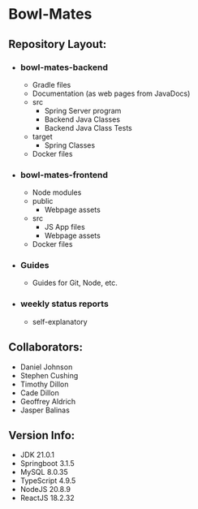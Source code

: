 # Bowl-Mates 

## Repository Layout:
* ### bowl-mates-backend
  * Gradle files
  * Documentation (as web pages from JavaDocs)
  * src
    * Spring Server program
    * Backend Java Classes
    * Backend Java Class Tests
  * target
    * Spring Classes
  * Docker files
* ### bowl-mates-frontend
  * Node modules
  * public
    * Webpage assets
  * src
    * JS App files
    * Webpage assets
  * Docker files
* ### Guides
  * Guides for Git, Node, etc.
* ### weekly status reports
  * self-explanatory

## Collaborators:

* Daniel Johnson
* Stephen Cushing
* Timothy Dillon
* Cade Dillon
* Geoffrey Aldrich
* Jasper Balinas

## Version Info:

  * JDK 21.0.1
  * Springboot 3.1.5
  * MySQL 8.0.35
  * TypeScript 4.9.5
  * NodeJS 20.8.9
  * ReactJS 18.2.32
